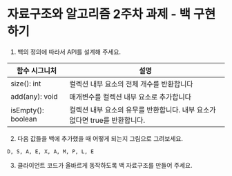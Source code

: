# 자료구조와 알고리즘 2주차 과제 - 백 구현하기

1. 백의 정의에 따라서 API를 설계해 주세요.


| 함수 시그니처 | 설명 |
| --- | --- |
| size(): int | 컬렉션 내부 요소의 전체 개수를 반환합니다 |
| add(any): void | 매개변수를 컬렉션 내부 요소로 추가합니다 |
| isEmpty(): boolean | 컬렉션 내부 요소의 유무를 반환합니다. 내부 요소가 없다면 true를 반환합니다. |


2. 다음 값들을 백에 추가했을 때 어떻게 되는지 그림으로 그려보세요.

```
D, S, A, E, X, A, M, P, L, E
```

3. 클라이언트 코드가 올바르게 동작하도록 백 자료구조를 만들어 주세요.
